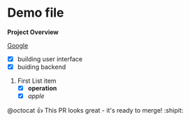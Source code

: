# Demo file


**Project Overview**

[Google](http://www.google.com)

- [x] building user interface
- [x] buiding backend

1. First List item
    - [x] **operation** 
    - [x] *apple*

@octocat :+1: This PR looks great - it's ready to merge! :shipit: